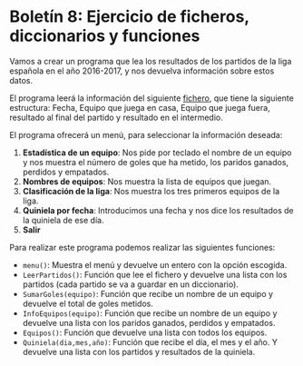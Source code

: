 # Boletín 8: Ejercicio de ficheros, diccionarios y funciones

Vamos a crear un programa que lea los resultados de los partidos de la liga española en el año 2016-2017, y nos devuelva información sobre estos datos.

El programa leerá la información del siguiente [fichero](https://raw.githubusercontent.com/josedom24/lmgs_doc/master/unidades/u3/liga.csv), que tiene la siguiente estructura: Fecha, Equipo que juega en casa, Equipo que juega fuera, resultado al final del partido y resultado en el intermedio.

El programa ofrecerá un menú, para seleccionar la información deseada:

  1. **Estadística de un equipo**: Nos pide por teclado el nombre de un equipo y nos muestra el número de goles que ha metido, los paridos ganados, perdidos y empatados.
  2. **Nombres de equipos**: Nos muestra la lista de equipos que juegan.
  3. **Clasificación de la liga**: Nos muestra los tres primeros equipos de la liga.
  4. **Quiniela por fecha**: Introducimos una fecha y nos dice los resultados de la quiniela de ese día.
  5. **Salir**

Para realizar este programa podemos realizar las siguientes funciones:

  * `menu()`: Muestra el menú y devuelve un entero con la opción escogida.
  * `LeerPartidos()`: Función que lee el fichero y devuelve una lista con los partidos (cada partido se va a guardar en un diccionario).
  * `SumarGoles(equipo)`: Función que recibe un nombre de un equipo y devuelve el total de goles metidos.
  * `InfoEquipos(equipo)`: Función que recibe un nombre de un equipo y devuelve una  lista con los paridos ganados, perdidos y empatados.
  * `Equipos()`: Función que devuelve una lista con todos los equipos.
  * `Quiniela(dia,mes,año)`: Función que recibe el día, el mes y el año. Y devuelve una lista con los partidos y resultados de la quiniela.
